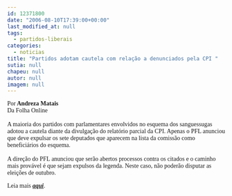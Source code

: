 ```yaml
---
id: 12371800
date: "2006-08-10T17:39:00+00:00"
last_modified_at: null
tags:
  - partidos-liberais
categories:
  - noticias
title: "Partidos adotam cautela com relação a denunciados pela CPI "
sutia: null
chapeu: null
autor: null
imagem: null
---
```

<p><P><FONT face=Verdana>Por<STRONG> Andreza Matais<BR></STRONG></FONT><FONT face=Verdana>Da Folha Online<BR><BR>A maioria dos partidos com parlamentares envolvidos no esquema dos sanguessugas adotou a cautela diante da divulgação do relatório parcial da CPI. Apenas o PFL anunciou que deve expulsar os sete deputados que aparecem na lista da comissão como beneficiários do esquema.<BR><BR>A direção do PFL anunciou que serão abertos processos contra os citados e o caminho mais provável é que sejam expulsos da legenda. Neste caso, não poderão disputar as eleições de outubro.</FONT></P><FONT face=Verdana></p>
<p><P>Leia mais <STRONG><EM><A href=\"https://www1.folha.uol.com.br/folha/brasil/ult96u81251.shtml\" target=_blank>aqui</A></EM></STRONG>.</P></FONT> </p>
